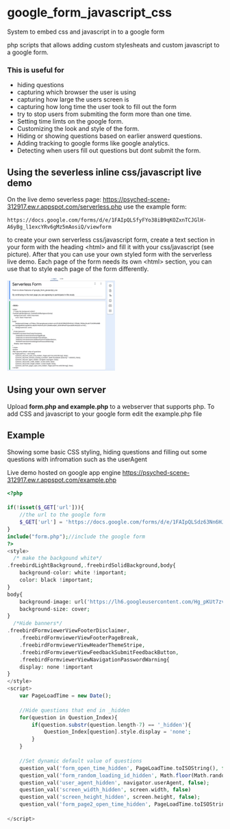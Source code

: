 # google_form_javascript_css
System to embed css and javascript in to a google form

php scripts that allows adding custom stylesheats and custom javascript to
a google form.

### This is useful for
* hiding questions
* capturing which browser the user is using
* capturing how large the users screen is
* capturing how long time the user took to fill out the form
* try to stop users from submiting the form more than one time.
* Setting time limts on the google form.
* Customizing the look and style of the form.
* Hiding or showing questions based on earlier answerd questions.
* Adding tracking to google forms like google analytics.
* Detecting when users fill out questions but dont submit the form.


## Using the severless inline css/javascript live demo
On the live demo severless page: https://psyched-scene-312917.ew.r.appspot.com/serverless.php use the example form:
```
https://docs.google.com/forms/d/e/1FAIpQLSfyFYo38iB9qKOZxnTCJGlH-A6yBg_l1excYRv6gMz5mAosiQ/viewform
```


to create your own serverless css/javascript form, create a text section in your form with
the heading &lt;html&gt; and fill it with your css/javascript (see picture). After that you can use your own styled form with the serverless live demo. 
Each page of the form needs its own &lt;html&gt; section, you can use that to style each page of the form differently.

<img src="https://raw.githubusercontent.com/calledit/google_form_javascript_css/master/google_form_serverless_2021.png" alt="screenshot of form with inline js" width="50%"/>

## Using your own server
Upload **form.php and example.php** to a webserver that supports php.
To add CSS and javascript to your google form edit the example.php file

## Example
Showing some basic CSS styling, hiding questions and filling out some questions with infromation such as the userAgent

Live demo hosted on google app engine https://psyched-scene-312917.ew.r.appspot.com/example.php
```php
<?php

if(!isset($_GET['url'])){
	//the url to the google form
	$_GET['url'] = 'https://docs.google.com/forms/d/e/1FAIpQLSdz63Nn6HJw7h2SSJT88-3R63VBq0g7-K4f1xqUSzTykWkRgg/viewform';
}
include("form.php");//include the google form 
?>
<style>
  /* make the backgound white*/
.freebirdLightBackground,.freebirdSolidBackground,body{
	background-color: white !important;
	color: black !important;
}
body{
	background-image: url('https://lh6.googleusercontent.com/Hg_pKUt7zv8FUokb5DMz0h88wR52H_6yREYm8Ei-zftGJBfnS4ym3mmBCxdFskA0dpA8t6IHSt5f3F_5n4uo4Uv8bp7AsatykB_8z2rPaFqOK-mJ0BlDSYHonBf5I88tfg=w740');
	background-size: cover;
}
  /*Hide banners*/
.freebirdFormviewerViewFooterDisclaimer,
	.freebirdFormviewerViewFooterPageBreak,
	.freebirdFormviewerViewHeaderThemeStripe,
	.freebirdFormviewerViewFeedbackSubmitFeedbackButton,
	.freebirdFormviewerViewNavigationPasswordWarning{
    display: none !important
}
</style>
<script>
	var PageLoadTime = new Date();

	//Hide questions that end in _hidden
	for(question in Question_Index){
		if(question.substr(question.length-7) == '_hidden'){
			Question_Index[question].style.display = 'none';
		}
	}

	//Set dynamic default value of questions
	question_val('form_open_time_hidden', PageLoadTime.toISOString(), false);
	question_val('form_random_loading_id_hidden', Math.floor(Math.random() * 1000000), false);
	question_val('user_agent_hidden', navigator.userAgent, false);
	question_val('screen_width_hidden', screen.width, false)
	question_val('screen_height_hidden', screen.height, false);
	question_val('form_page2_open_time_hidden', PageLoadTime.toISOString(), false);

</script>
```
